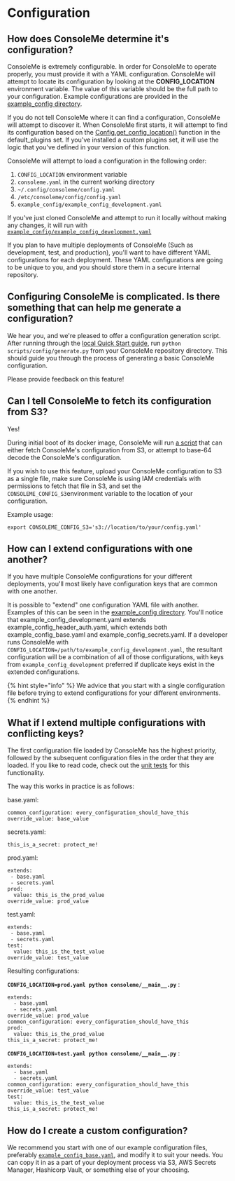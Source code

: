 # Configuration

## How does ConsoleMe determine it's configuration?

ConsoleMe is extremely configurable. In order for ConsoleMe to operate properly, you must provide it with a YAML configuration. ConsoleMe will attempt to locate its configuration by looking at the **CONFIG\_LOCATION** environment variable. The value of this variable should be the full path to your configuration. Example configurations are provided in the [example\_config directory](https://github.com/Netflix/consoleme/tree/master/example_config).

If you do not tell ConsoleMe where it can find a configuration, ConsoleMe will attempt to discover it. When ConsoleMe first starts, it will attempt to find its configuration based on the [Config.get\_config\_location\(\)](https://github.com/Netflix/consoleme/blob/master/default_plugins/consoleme_default_plugins/plugins/config/config.py#L7) function in the default\_plugins set. If you've installed a custom plugins set, it will use the logic that you've defined in your version of this function.

ConsoleMe will attempt to load a configuration in the following order:

1. `CONFIG_LOCATION` environment variable
2. `consoleme.yaml` in the current working directory
3. `~/.config/consoleme/config.yaml`
4. `/etc/consoleme/config/config.yaml`
5. `example_config/example_config_development.yaml`

If you've just cloned ConsoleMe and attempt to run it locally without making any changes, it will run with [`example_config/example_config_development.yaml`](https://github.com/Netflix/consoleme/blob/master/example_config/example_config_development.yaml)

If you plan to have multiple deployments of ConsoleMe \(Such as development, test, and production\), you'll want to have different YAML configurations for each deployment. These YAML configurations are going to be unique to you, and you should store them in a secure internal repository.

## Configuring ConsoleMe is complicated. Is there something that can help me generate a configuration?

We hear you, and we're pleased to offer a configuration generation script. After running through the [local Quick Start guide](../quick-start/local-development.md), run `python scripts/config/generate.py` from your ConsoleMe repository directory. This should guide you through the process of generating a basic ConsoleMe configuration. 

Please provide feedback on this feature!

## Can I tell ConsoleMe to fetch its configuration from S3?

Yes!

During initial boot of its docker image, ConsoleMe will run [a script](https://github.com/Netflix/consoleme/blob/master/scripts/retrieve_or_decode_configuration.py) that can either fetch ConsoleMe's configuration from S3, or attempt to base-64 decode the ConsoleMe's configuration.  

If you wish to use this feature, upload your ConsoleMe configuration to S3 as a single file, make sure ConsoleMe is using IAM credentials with permissions to fetch that file in S3, and set the `CONSOLEME_CONFIG_S3`environment variable to the location of your configuration.

Example usage:

```text
export CONSOLEME_CONFIG_S3='s3://location/to/your/config.yaml'
```

## How can I extend configurations with one another?

If you have multiple ConsoleMe configurations for your different deployments, you'll most likely have configuration keys that are common with one another.

It is possible to "extend" one configuration YAML file with another. Examples of this can be seen in the [example\_config directory](https://github.com/Netflix/consoleme/tree/master/example_config). You'll notice that example\_config\_development.yaml extends example\_config\_header\_auth.yaml, which extends both example\_config\_base.yaml and example\_config\_secrets.yaml. If a developer runs ConsoleMe with `CONFIG_LOCATION=/path/to/example_config_development.yaml`, the resultant configuration will be a combination of all of those configurations, with keys from `example_config_development` preferred if duplicate keys exist in the extended configurations.

{% hint style="info" %}
We advice that you start with a single configuration file before trying to extend configurations for your different environments.
{% endhint %}

## What if I extend multiple configurations with conflicting keys?

The first configuration file loaded by ConsoleMe has the highest priority, followed by the subsequent configuration files in the order that they are loaded. If you like to read code, check out the [unit tests](https://github.com/Netflix/consoleme/blob/master/tests/config/test_config.py) for this functionality.

The way this works in practice is as follows:

base.yaml:

```text
common_configuration: every_configuration_should_have_this
override_value: base_value
```

secrets.yaml:

```text
this_is_a_secret: protect_me!
```

prod.yaml:

```text
extends:
 - base.yaml
 - secrets.yaml
prod:
  value: this_is_the_prod_value
override_value: prod_value
```

test.yaml:

```text
extends:
 - base.yaml
 - secrets.yaml
test:
  value: this_is_the_test_value
override_value: test_value
```

Resulting configurations:

**`CONFIG_LOCATION=prod.yaml python consoleme/__main__.py`** :

```text
extends:
  - base.yaml
  - secrets.yaml
override_value: prod_value
common_configuration: every_configuration_should_have_this
prod:
  value: this_is_the_prod_value
this_is_a_secret: protect_me!
```

**`CONFIG_LOCATION=test.yaml python consoleme/__main__.py`** :  

```text
extends:
  - base.yaml
  - secrets.yaml
common_configuration: every_configuration_should_have_this
override_value: test_value
test:
  value: this_is_the_test_value
this_is_a_secret: protect_me!
```

##  How do I create a custom configuration?

We recommend you start with one of our example configuration files, preferably [`example_config_base.yaml`](https://github.com/Netflix/consoleme/blob/master/example_config/example_config_base.yaml), and modify it to suit your needs. You can copy it in as a part of your deployment process via S3, AWS Secrets Manager, Hashicorp Vault, or something else of your choosing.



